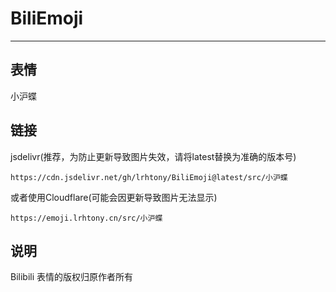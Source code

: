 # BiliEmoji
---
## 表情
小沪蝶
## 链接
jsdelivr(推荐，为防止更新导致图片失效，请将latest替换为准确的版本号)
```
https://cdn.jsdelivr.net/gh/lrhtony/BiliEmoji@latest/src/小沪蝶
```
或者使用Cloudflare(可能会因更新导致图片无法显示)
```
https://emoji.lrhtony.cn/src/小沪蝶
```
## 说明
Bilibili 表情的版权归原作者所有
